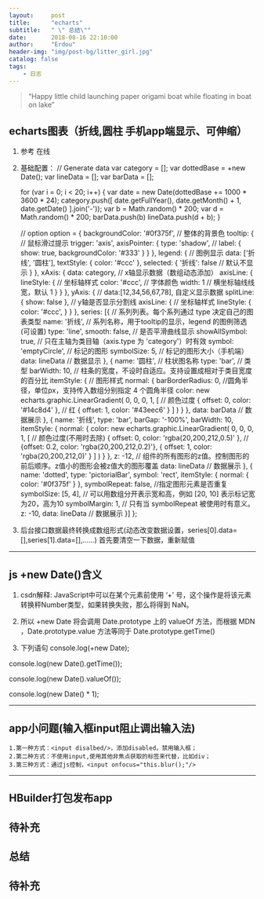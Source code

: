 ```yaml
---
layout:     post
title:      "echarts"
subtitle:   " \" 总结\""
date:       2018-08-16 22:10:00
author:     "Erdou"
header-img: "img/post-bg/litter_girl.jpg"
catalog: false
tags: 
    - 日志
---
```


> “Happy little child launching paper origami boat while floating in boat on lake”

## echarts图表（折线,圆柱 手机app端显示、可伸缩）

1. 参考 <a herf="http://gallery.echartsjs.com/editor.html?c=pictorialBar-dotted">在线</a>
2. 基础配置：
	// Generate data
	var category = [];
	var dottedBase = +new Date();
	var lineData = [];
	var barData = [];

	for (var i = 0; i < 20; i++) {
		var date = new Date(dottedBase += 1000 * 3600 * 24);
		category.push([
			date.getFullYear(),
			date.getMonth() + 1,
			date.getDate()
		].join('-'));
		var b = Math.random() * 200;
		var d = Math.random() * 200;
		barData.push(b)
		lineData.push(d + b);
	}


	// option
	option = {
		backgroundColor: '#0f375f', // 整体的背景色
		tooltip: { // 鼠标滑过提示
			trigger: 'axis',
			axisPointer: {
				type: 'shadow', // 
				label: {
					show: true,
					backgroundColor: '#333'
				}
			}
		},
		legend: { // 图例显示
			data: ['折线', '圆柱'],
			textStyle: {
				color: '#ccc'
			},
			selected: {
				'折线': false // 默认不显示
			}
		},
		xAxis: {
			data: category, // x轴显示数据（数组动态添加）
			axisLine: {
				lineStyle: { // 坐标轴样式
					color: '#ccc', // 字体颜色
					width: 1 // 横坐标轴线线宽，默认  1
				}
			}
		},
		yAxis: {
			// data:[12,34,56,67,78], 自定义显示数据
			splitLine: {
				show: false
			}, // y轴是否显示分割线
			axisLine: { // 坐标轴样式
				lineStyle: {
					color: '#ccc',
				}
			}
		},
		series: [{ //  系列列表。每个系列通过 type 决定自己的图表类型
			name: '折线', // 系列名称，用于tooltip的显示，legend 的图例筛选(可设置)
			type: 'line',
			smooth: false, // 是否平滑曲线显示 
			showAllSymbol: true, // 只在主轴为类目轴（axis.type 为 'category'）时有效
			symbol: 'emptyCircle', // 标记的图形
			symbolSize: 5, // 标记的图形大小（手机端）
			data: lineData // 数据显示
		}, {
			name: '圆柱', // 柱状图名称
			type: 'bar', // 类型
			barWidth: 10, // 柱条的宽度，不设时自适应。支持设置成相对于类目宽度的百分比
			itemStyle: { // 图形样式
				normal: {
					barBorderRadius: 0, //圆角半径，单位px，支持传入数组分别指定 4 个圆角半径
					color: new echarts.graphic.LinearGradient(
						0, 0, 0, 1, [ // 颜色过度
							{
								offset: 0,
								color: '#14c8d4'
							}, // 红
							{
								offset: 1,
								color: '#43eec6'
							}
						]
					)
				}
			},
			data: barData // 数据展示
		}, {
			name: '折线',
			type: 'bar',
			barGap: '-100%',
			barWidth: 10,
			itemStyle: {
				normal: {
					color: new echarts.graphic.LinearGradient(
						0, 0, 0, 1, [ // 颜色过度(不用时去除)
							{
								offset: 0,
								color: 'rgba(20,200,212,0.5)'
							},
							// {offset: 0.2, color: 'rgba(20,200,212,0.2)'},
							{
								offset: 1,
								color: 'rgba(20,200,212,0)'
							}
						]
					)
				}
			},
			z: -12, // 组件的所有图形的z值。控制图形的前后顺序。z值小的图形会被z值大的图形覆盖
			data: lineData // 数据展示
		}, {
			name: 'dotted',
			type: 'pictorialBar',
			symbol: 'rect',
			itemStyle: {
				normal: {
					color: '#0f375f'
				}
			},
			symbolRepeat: false, //指定图形元素是否重复
			symbolSize: [5, 4], // 可以用数组分开表示宽和高，例如 [20, 10] 表示标记宽为20，高为10
			symbolMargin: 1, // 只有当 symbolRepeat 被使用时有意义。
			z: -10,
			data: lineData // 数据展示
		}]
	}; 
3. 后台接口数据最终转换成数组形式(动态改变数据设置，series[0].data=[],series[1].data=[],......)
	首先要清空一下数据，重新赋值

---

## js +new Date()含义  
1. csdn解释: JavaScript中可以在某个元素前使用 ‘+’ 号，这个操作是将该元素转换秤Number类型，如果转换失败，那么将得到 NaN。
2. 所以 +new Date 将会调用 Date.prototype 上的 valueOf 方法，而根据 MDN ，Date.prototype.value 方法等同于 Date.prototype.getTime() 

3. 下列语句
console.log(+new Date);

console.log(new Date().getTime());

console.log(new Date().valueOf());

console.log(new Date() * 1);
 
---

## app小问题(输入框input阻止调出输入法)

	1.第一种方式：<input disalbed/>，添加disabled，禁用输入框；
	2.第二种方式：不使用input,使用其他非焦点获取的标签来代替，比如div；
	3.第三种方式：通过js控制，<input onfocus="this.blur();"/>
---

## HBuilder打包发布app
   待补充
---

## 总结
   待补充
---

